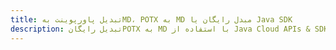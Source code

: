 ---title: تبدیل پاورپوینت بهMD، POTX به MD مبدل رایگان یا Java SDKdescription: تبدیل رایگانPOTX به MD با استفاده از Java Cloud APIs & SDK. همچنین اسناد Microsoft PowerPoint را در Cloud ایجاد، ویرایش و رندر کنید.---